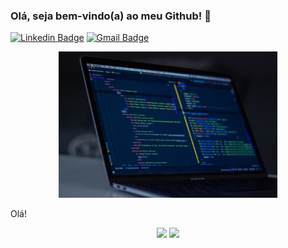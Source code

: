 ### Olá, seja bem-vindo(a) ao meu Github! 👋

[![Linkedin Badge](https://img.shields.io/badge/-LinkedIn-blue?style=flat-square&logo=Linkedin&logoColor=white&link=https://www.linkedin.com/in/jricardoc/)](https://www.linkedin.com/in/jricardoc/)  [![Gmail Badge](https://img.shields.io/badge/gmail--000?style=social&logo=microsoft-outlook&logoColor=0078d4&link=mailto:ricardoocarvalhoo10@gmail.com)](mailto:ricardoocarvalhoo10@gmail.com)

<p align="center">
  <img src="https://github.com/jricardoc/jricardoc/blob/main/photo.jpg" width="350" title="hover text">
</p>

Olá!

<p align="center">
  
  <img width="400px" src="https://github-readme-stats.vercel.app/api/top-langs/?username=jricardoc&hide=html&layout=compact&theme=tokyonight" />
  <img width="434px" src="https://github-readme-stats.vercel.app/api?username=jricardoc&theme=tokyonight&show_icons=true" />
  
</p>

